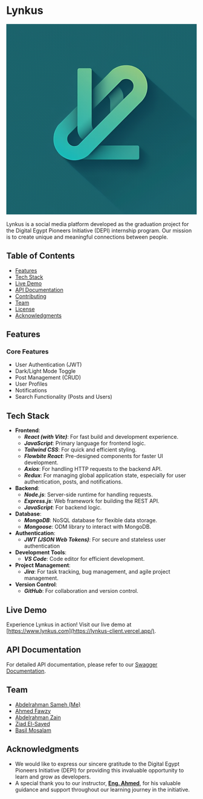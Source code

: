 # Lynkus

![Lynkus Logo](client/src/assets/logo.png)

Lynkus is a social media platform developed as the graduation project for the Digital Egypt Pioneers Initiative (DEPI) internship program. Our mission is to create unique and meaningful connections between people.

## Table of Contents

- [Features](#features)
- [Tech Stack](#tech-stack)
- [Live Demo](#live-demo)
- [API Documentation](#api-documentation)
- [Contributing](#contributing)
- [Team](#team)
- [License](#license)
- [Acknowledgments](#acknowledgments)

## Features

### Core Features

- User Authentication (JWT)
- Dark/Light Mode Toggle
- Post Management (CRUD)
- User Profiles
- Notifications
- Search Functionality (Posts and Users)

## Tech Stack

- **Frontend**:
  - **_React (with Vite)_**: For fast build and development experience.
  - **_JavaScript_**: Primary language for frontend logic.
  - **_Tailwind CSS_**: For quick and efficient styling.
  - **_Flowbite React_**: Pre-designed components for faster UI development.
  - **_Axios_**: For handling HTTP requests to the backend API.
  - **_Redux_**: For managing global application state, especially for user authentication, posts, and notifications.
- **Backend**:
  - **_Node.js_**: Server-side runtime for handling requests.
  - **_Express.js_**: Web framework for building the REST API.
  - **_JavaScript_**: For backend logic.
- **Database**:
  - _**MongoDB**_: NoSQL database for flexible data storage.
  - _**Mongoose**_: ODM library to interact with MongoDB.
- **Authentication**:
  - _**JWT (JSON Web Tokens)**_: For secure and stateless user authentication
- **Development Tools**:
  - _**VS Code**_: Code editor for efficient development.
- **Project Management**:
  - _**Jira**_: For task tracking, bug management, and agile project management.
- **Version Control**:
  - _**GitHub**_: For collaboration and version control.

## Live Demo

Experience Lynkus in action! Visit our live demo at [https://www.lynkus.com](https://lynkus-client.vercel.app/).

## API Documentation

For detailed API documentation, please refer to our [Swagger Documentation](https://lynkus-3.onrender.com/api-docs/).

## Team

- [Abdelrahman Sameh (Me)](https://github.com/abdoSamehDev)
- [Ahmed Fawzy](https://github.com/Ahmad22456)
- [Abdelrahman Zain](https://github.com/zainmo11)
- [Ziad El-Sayed](https://github.com/ZiadElsayed01)
- [Basil Mosalam](https://github.com/Bailts110)

## Acknowledgments

- We would like to express our sincere gratitude to the Digital Egypt Pioneers Initiative (DEPI) for providing this invaluable opportunity to learn and grow as developers.
- A special thank you to our instructor, **[Eng. Ahmed](https://github.com/Ahm3dMoham3d)**, for his valuable guidance and support throughout our learning journey in the initiative.
